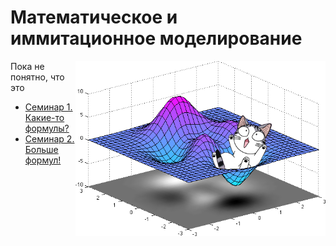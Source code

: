 # Математическое и иммитационное моделирование

<img src="https://github.com/Cat-in-box/FA/blob/png/git%20miim.png" align="right" width=400 height=280/>

Пока не понятно, что это

* [Семинар 1. Какие-то формулы?](https://github.com/Cat-in-box/FA/tree/master/2%20%D0%BA%D1%83%D1%80%D1%81/%D0%9C%D0%90%D0%A2%D0%B8%D0%98%D0%9C/%D0%A1%D0%B5%D0%BC%D0%B8%D0%BD%D0%B0%D1%80%201)
* [Семинар 2. Больше формул!](https://github.com/Cat-in-box/FA/tree/master/2%20%D0%BA%D1%83%D1%80%D1%81/%D0%9C%D0%90%D0%A2%D0%B8%D0%98%D0%9C/%D0%A1%D0%B5%D0%BC%D0%B8%D0%BD%D0%B0%D1%80%202)
